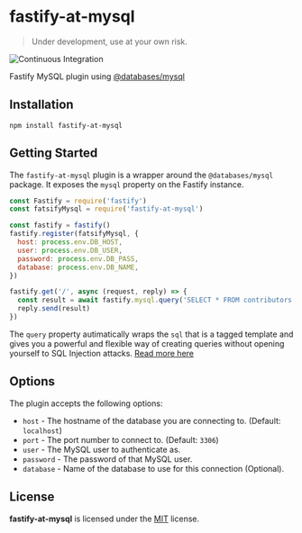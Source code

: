 # fastify-at-mysql

> Under development, use at your own risk.

![Continuous Integration](https://github.com/mateonunez/fastify-at-mysql/workflows/ci/badge.svg)

Fastify MySQL plugin using [@databases/mysql](https://www.atdatabases.org/docs/sql)

## Installation

```
npm install fastify-at-mysql
```

## Getting Started

The `fastify-at-mysql` plugin is a wrapper around the `@databases/mysql` package. It exposes the `mysql` property on the Fastify instance.

```js
const Fastify = require('fastify')
const fatsifyMysql = require('fastify-at-mysql')

const fastify = fastify()
fastify.register(fatsifyMysql, {
  host: process.env.DB_HOST,
  user: process.env.DB_USER,
  password: process.env.DB_PASS,
  database: process.env.DB_NAME,
})

fastify.get('/', async (request, reply) => {
  const result = await fastify.mysql.query('SELECT * FROM contributors')  
  reply.send(result)
})
```

The `query` property autimatically wraps the `sql` that is a tagged template and gives you a powerful and flexible way of creating queries without opening yourself to SQL Injection attacks. [Read more here](https://www.atdatabases.org/docs/sql)

## Options

The plugin accepts the following options:

- `host` - The hostname of the database you are connecting to. (Default: `localhost`)
- `port` - The port number to connect to. (Default: `3306`)
- `user` - The MySQL user to authenticate as.
- `password` - The password of that MySQL user.
- `database` - Name of the database to use for this connection (Optional).

## License

**fastify-at-mysql** is licensed under the [MIT](LICENSE) license.
